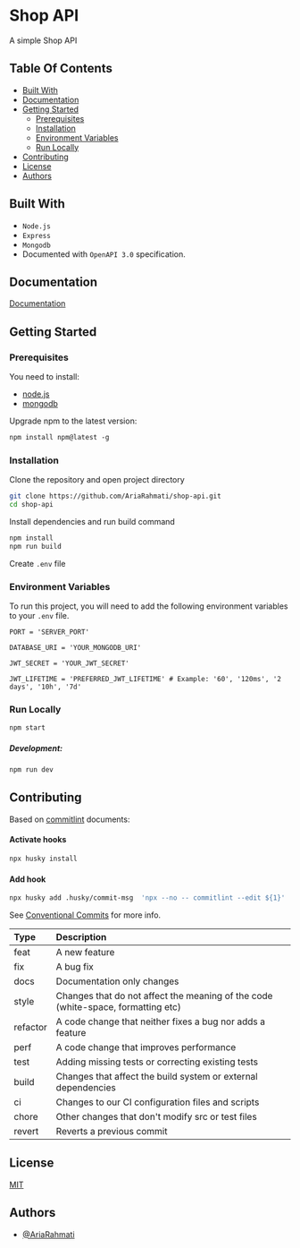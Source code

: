 
# Shop API

A simple Shop API

## Table Of Contents

*   [Built With](#built-with)
*   [Documentation](#documentation)
*   [Getting Started](#getting-started)
    *   [Prerequisites](#prerequisites)
    *   [Installation](#installation)
    *   [Environment Variables](#environment-variables)
    *   [Run Locally](#run-locally)
*   [Contributing](#contributing)
*   [License](#license)
*   [Authors](#authors)

## Built With

*   `Node.js`
*   `Express`
*   `Mongodb`
*   Documented with `OpenAPI 3.0` specification.

## Documentation

[Documentation](https://shop-api.iran.liara.run/api/v1/docs/redoc)

## Getting Started

### Prerequisites

You need to install:

*   [node.js](https://nodejs.org)
*   [mongodb](https://www.mongodb.com/try/download/community)

Upgrade npm to the latest version:

```html
npm install npm@latest -g
```

### Installation

Clone the repository and open project directory
```sh
git clone https://github.com/AriaRahmati/shop-api.git
cd shop-api
```

Install dependencies and run build command
```sh
npm install
npm run build
```

Create `.env` file

### Environment Variables

To run this project, you will need to add the following environment variables to your `.env` file.

`PORT = 'SERVER_PORT'`

`DATABASE_URI = 'YOUR_MONGODB_URI'`

`JWT_SECRET = 'YOUR_JWT_SECRET'`

`JWT_LIFETIME = 'PREFERRED_JWT_LIFETIME' # Example: '60', '120ms', '2 days', '10h', '7d'`

### Run Locally

```sh
npm start
```

##### Development:
```sh
npm run dev
```

## Contributing

Based on [commitlint](https://commitlint.js.org) documents:

#### Activate hooks
```sh
npx husky install
```

#### Add hook
```sh
npx husky add .husky/commit-msg  'npx --no -- commitlint --edit ${1}'
```

See [Conventional Commits](https://www.conventionalcommits.org) for more info.

| Type     | Description                                                                      |
| :------- | :------------------------------------------------------------------------------- |
| feat     | A new feature                                                                    |
| fix      | A bug fix                                                                        |
| docs     | Documentation only changes                                                       |
| style    | Changes that do not affect the meaning of the code (white-space, formatting etc) |
| refactor | A code change that neither fixes a bug nor adds a feature                        |
| perf     | A code change that improves performance                                          |
| test     | Adding missing tests or correcting existing tests                                |
| build    | Changes that affect the build system or external dependencies                    |
| ci       | Changes to our CI configuration files and scripts                                |
| chore    | Other changes that don't modify src or test files                                |
| revert   | Reverts a previous commit                                                        |

## License

[MIT](https://github.com/AriaRahmati/shop-api/blob/main/LICENSE)


## Authors

- [@AriaRahmati](https://github.com/AriaRahmati)
